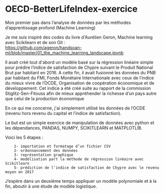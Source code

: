 # OECD-BetterLifeIndex-exercice
Mon premier pas dans l’analyse de données par les méthodes d’apprentissage profond (Machine Learning) 

Je me suis inspiré des codes du livre d'Aurélien Geron, Machine learning avec Scikilearn et de son Git :  
https://github.com/ageron/handsoan-ml/blob/master/01_the_machine_learning_landscape.ipynb

Il avait créé tout d'abord un modèle basé sur la régression linéaire simple pour prédire l’indice de satisfaction de Chypre suivant le Produit National Brut par  habitant en 2016.
A cette fin, il avait fusionné les données du PNB par habitant du FMI, Fonds Monétaire Internationale avec ceux de l’indice du mieux vivre de l’OCDE,  Organisation de coopération économique et de développement.
Cet indice a été créé suite au rapport de la commission Stiglitz-Sen-Fitouss afin de mieux appréhender la richesse d’un pays autre que celui de la production économique

En ce qui me concerne, j'ai simplement utilisé les données de l’OCDE (revenu hors revenu du capital et l’indice de satisfaction).

Le but est un simple exercice de manipulation de données avec python et les dépendances, PANDAS, NUMPY, SCIKITLEARN et MATPLOTLIB.
  
Voici les 5 étapes :

        1- importation et formatage d’un fichier CSV
        2- ordonnancement des données
        3- représentation graphique
        4- modélisation part la méthode de régression linéaire avec Scikitlearn
        5- prédiction de l’indice de satisfaction de Chypre avec le revenu moyen en 2017 

J’espère dans un deuxième temps appliquer un modèle polynomiale et à la fin, aboutir à une étude de modèle logistique.
